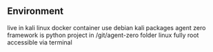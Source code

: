 ## Environment
live in kali linux docker container use debian kali packages
agent zero framework is python project in /git/agent-zero folder
linux fully root accessible via terminal